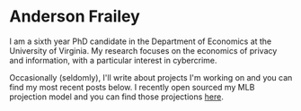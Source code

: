 # Anderson Frailey

I am a sixth year PhD candidate in the Department of Economics at the University of Virginia. My research focuses on the economics of privacy and information, with a particular interest in cybercrime.

Occasionally (seldomly), I'll write about projects I'm working on and you can find my most recent posts below. I recently open sourced my MLB projection model and you can find those projections [here](https://andersonfrailey.github.io/mlb-projections).